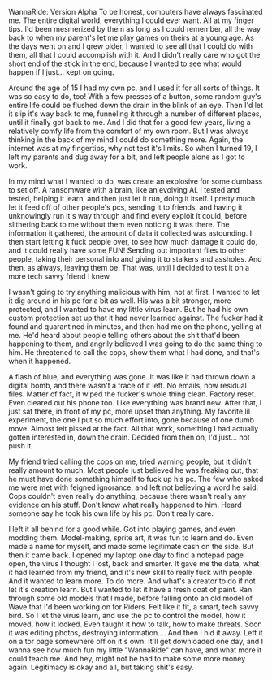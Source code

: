 WannaRide: Version Alpha
To be honest, computers have always fascinated me. The entire digital world, everything I could ever want. All at my finger tips. I'd been mesmerized by them as long as I could remember, all the way back to when my parent's let me play games on theirs at a young age. As the days went on and I grew older, I wanted to see all that I could do with them, all that I could accomplish with it. And I didn't really care who got the short end of the stick in the end, because I wanted to see what would happen if I just... kept on going.

Around the age of 15 I had my own pc, and I used it for all sorts of things. It was so easy to do, too! With a few presses of a button, some random guy's entire life could be flushed down the drain in the blink of an eye. Then I'd let it slip it's way back to me, funneling it through a number of different places,  until it finally got back to me. And I did that for a good few years, living a relatively comfy life from the comfort of my own room. But I was always thinking in the back of my mind I could do something more. Again, the internet was at my fingertips, why not test it's limits. So when I turned 19, I left my parents and dug away for a bit, and left people alone as I got to work. 

In my mind what I wanted to do, was create an explosive for some dumbass to set off. A ransomware with a brain, like an evolving AI. I tested and tested, helping it learn, and then just let it run, doing it itself. I pretty much let it feed off of other people's pcs, sending it to friends, and having it unknowingly run it's way through and find every exploit it could, before slithering back to me without them even noticing it was there. The information it gathered, the amount of data it collected was astounding. I then start letting it fuck people over, to see how much damage it could do, and it could really have some FUN! Sending out important files to other people, taking their personal info and giving it to stalkers and assholes. And then, as always, leaving them be. That was, until I decided to test it on a more tech savvy friend I knew. 

I wasn't going to try anything malicious with him, not at first. I wanted to let it dig around in his pc for a bit as well. His was a bit stronger, more protected, and I wanted to have my little virus learn. But he had his own custom protection set up that it had never learned against. The fucker had it found and quarantined in minutes, and then had me on the phone, yelling at me. He'd heard about people telling others about the shit that'd been happening to them, and angrily believed I was going to do the same thing to him. He threatened to call the cops, show them what I had done, and that's when it happened.

A flash of blue, and everything was gone. It was like it had thrown down a digital bomb, and there wasn't a trace of it left. No emails, now residual files. Matter of fact, it wiped the fucker's whole thing clean. Factory reset. Even cleared out his phone too. Like everything was brand new. After that, I just sat there, in front of my pc, more upset than anything. My favorite lil experiment, the one I put so much effort into, gone because of one dumb move. Almost felt pissed at the fact. All that work, something I had actually gotten interested in, down the drain. Decided from then on, I'd just... not push it. 

My friend tried calling the cops on me, tried warning people, but it didn't really amount to much. Most people just believed he was freaking out, that he must have done something himself to fuck up his pc. The few who asked me were met with feigned ignorance, and left not believing a word he said. Cops couldn't even really do anything, because there wasn't really any evidence on his stuff. Don't know what really happened to him. Heard someone say he took his own life by his pc. Don't really care.

I left it all behind for a good while. Got into playing games, and even modding them. Model-making, sprite art, it was fun to learn and do. Even made a name for myself, and made some legitimate cash on the side. But then it came back. I opened my laptop one day to find a notepad page open, the virus I thought I lost, back and smarter. It gave me the data, what it had learned from my friend, and it's new skill to really fuck with people. And it wanted to learn more. To do more. And what's a creator to do if not let it's creation learn. But I wanted to let it have a fresh coat of paint. Ran through some old models that I made, before falling onto an old model of Wave that I'd been working on for Riders. Felt like it fit, a smart, tech savvy bird. So I let the virus learn, and use the pc to control the model, how it moved, how it looked. Even taught it how to talk, how to make threats. Soon it was editing photos, destroying information.... And then I hid it away. Left it on a tor page somewhere off on it's own. It'll get downloaded one day, and I wanna see how much fun my little "WannaRide" can have, and what more it could teach me. And hey, might not be bad to make some more money again. Legitimacy is okay and all, but taking shit's easy.

